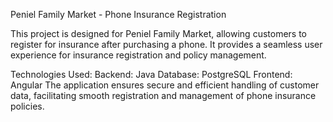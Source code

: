 Peniel Family Market - Phone Insurance Registration

This project is designed for Peniel Family Market, allowing customers to register for insurance after purchasing a phone. It provides a seamless user experience for insurance registration and policy management.

Technologies Used:
Backend: Java
Database: PostgreSQL
Frontend: Angular
The application ensures secure and efficient handling of customer data, facilitating smooth registration and management of phone insurance policies.

